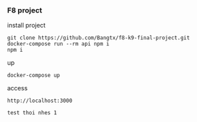 ### F8 project

install project
```
git clone https://github.com/Bangtx/f8-k9-final-project.git
docker-compose run --rm api npm i
npm i
```

up
```
docker-compose up
```

access
```
http://localhost:3000
```

```agsl
test thoi nhes 1
```
